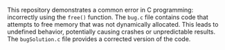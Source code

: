 This repository demonstrates a common error in C programming: incorrectly using the `free()` function. The `bug.c` file contains code that attempts to free memory that was not dynamically allocated. This leads to undefined behavior, potentially causing crashes or unpredictable results. The `bugSolution.c` file provides a corrected version of the code.